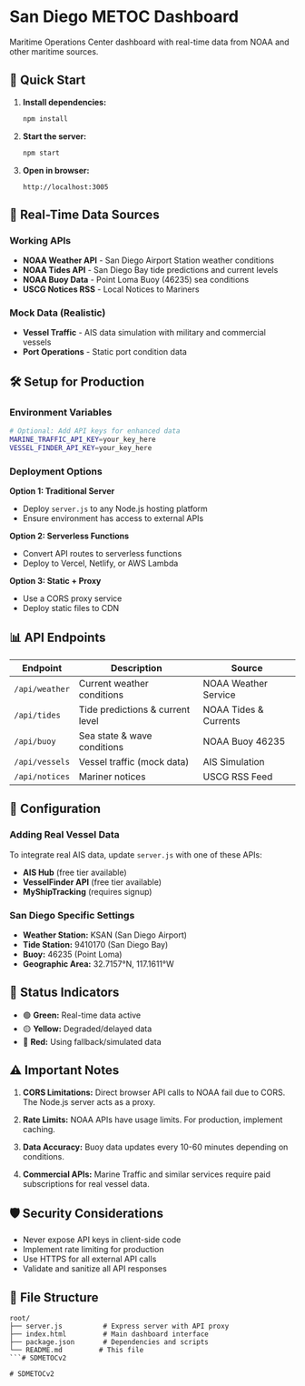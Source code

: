 # San Diego METOC Dashboard

Maritime Operations Center dashboard with real-time data from NOAA and other maritime sources.

## 🚀 Quick Start

1. **Install dependencies:**
   ```bash
   npm install
   ```

2. **Start the server:**
   ```bash
   npm start
   ```

3. **Open in browser:**
   ```
   http://localhost:3005
   ```

## 📡 Real-Time Data Sources

### Working APIs
- **NOAA Weather API** - San Diego Airport Station weather conditions
- **NOAA Tides API** - San Diego Bay tide predictions and current levels
- **NOAA Buoy Data** - Point Loma Buoy (46235) sea conditions
- **USCG Notices RSS** - Local Notices to Mariners

### Mock Data (Realistic)
- **Vessel Traffic** - AIS data simulation with military and commercial vessels
- **Port Operations** - Static port condition data

## 🛠️ Setup for Production

### Environment Variables
```bash
# Optional: Add API keys for enhanced data
MARINE_TRAFFIC_API_KEY=your_key_here
VESSEL_FINDER_API_KEY=your_key_here
```

### Deployment Options

**Option 1: Traditional Server**
- Deploy `server.js` to any Node.js hosting platform
- Ensure environment has access to external APIs

**Option 2: Serverless Functions**
- Convert API routes to serverless functions
- Deploy to Vercel, Netlify, or AWS Lambda

**Option 3: Static + Proxy**
- Use a CORS proxy service
- Deploy static files to CDN

## 📊 API Endpoints

| Endpoint | Description | Source |
|----------|-------------|--------|
| `/api/weather` | Current weather conditions | NOAA Weather Service |
| `/api/tides` | Tide predictions & current level | NOAA Tides & Currents |
| `/api/buoy` | Sea state & wave conditions | NOAA Buoy 46235 |
| `/api/vessels` | Vessel traffic (mock data) | AIS Simulation |
| `/api/notices` | Mariner notices | USCG RSS Feed |

## 🔧 Configuration

### Adding Real Vessel Data
To integrate real AIS data, update `server.js` with one of these APIs:
- **AIS Hub** (free tier available)
- **VesselFinder API** (free tier available) 
- **MyShipTracking** (requires signup)

### San Diego Specific Settings
- **Weather Station:** KSAN (San Diego Airport)
- **Tide Station:** 9410170 (San Diego Bay)
- **Buoy:** 46235 (Point Loma)
- **Geographic Area:** 32.7157°N, 117.1611°W

## 🚦 Status Indicators

- 🟢 **Green:** Real-time data active
- 🟡 **Yellow:** Degraded/delayed data
- 🔴 **Red:** Using fallback/simulated data

## ⚠️ Important Notes

1. **CORS Limitations:** Direct browser API calls to NOAA fail due to CORS. The Node.js server acts as a proxy.

2. **Rate Limits:** NOAA APIs have usage limits. For production, implement caching.

3. **Data Accuracy:** Buoy data updates every 10-60 minutes depending on conditions.

4. **Commercial APIs:** Marine Traffic and similar services require paid subscriptions for real vessel data.

## 🛡️ Security Considerations

- Never expose API keys in client-side code
- Implement rate limiting for production
- Use HTTPS for all external API calls
- Validate and sanitize all API responses

## 📁 File Structure

```
root/
├── server.js          # Express server with API proxy
├── index.html         # Main dashboard interface
├── package.json       # Dependencies and scripts
└── README.md         # This file
```#   S D M E T O C v 2  
 #   S D M E T O C v 2  
 